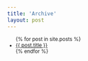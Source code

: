 ```yaml
---
title: 'Archive'
layout: post
---
```


<ul style="font-size:smaller">
    {% for post in site.posts %}
      <li class='mt-4'>
        <a class="is-capitalized" href="{{ post.url }}">{{ post.title }}</a>
      </li>
    {% endfor %}
</ul>


